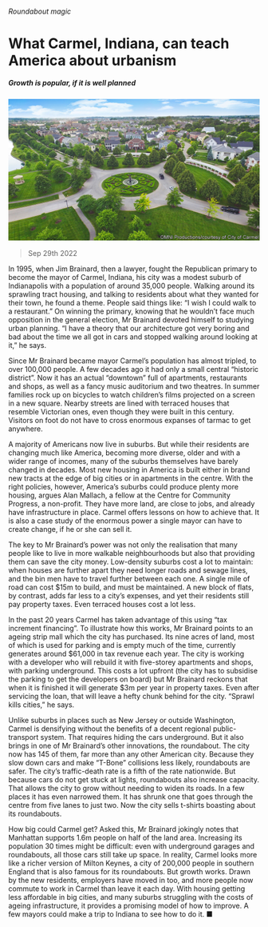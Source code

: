 ###### Roundabout magic

# What Carmel, Indiana, can teach America about urbanism 

##### Growth is popular, if it is well planned 

![image](images/20221001_USP002.jpg) 

> Sep 29th 2022 

In 1995, when Jim Brainard, then a lawyer, fought the Republican primary to become the mayor of Carmel, Indiana, his city was a modest suburb of Indianapolis with a population of around 35,000 people. Walking around its sprawling tract housing, and talking to residents about what they wanted for their town, he found a theme. People said things like: “I wish I could walk to a restaurant.” On winning the primary, knowing that he wouldn’t face much opposition in the general election, Mr Brainard devoted himself to studying urban planning. “I have a theory that our architecture got very boring and bad about the time we all got in cars and stopped walking around looking at it,” he says.

Since Mr Brainard became mayor Carmel’s population has almost tripled, to over 100,000 people. A few decades ago it had only a small central “historic district”. Now it has an actual “downtown” full of apartments, restaurants and shops, as well as a fancy music auditorium and two theatres. In summer families rock up on bicycles to watch children’s films projected on a screen in a new square. Nearby streets are lined with terraced houses that resemble Victorian ones, even though they were built in this century. Visitors on foot do not have to cross enormous expanses of tarmac to get anywhere. 

A majority of Americans now live in suburbs. But while their residents are changing much like America, becoming more diverse, older and with a wider range of incomes, many of the suburbs themselves have barely changed in decades. Most new housing in America is built either in brand new tracts at the edge of big cities or in apartments in the centre. With the right policies, however, America’s suburbs could produce plenty more housing, argues Alan Mallach, a fellow at the Centre for Community Progress, a non-profit. They have more land, are close to jobs, and already have infrastructure in place. Carmel offers lessons on how to achieve that. It is also a case study of the enormous power a single mayor can have to create change, if he or she can sell it.

The key to Mr Brainard’s power was not only the realisation that many people like to live in more walkable neighbourhoods but also that providing them can save the city money. Low-density suburbs cost a lot to maintain: when houses are further apart they need longer roads and sewage lines, and the bin men have to travel further between each one. A single mile of road can cost $15m to build, and must be maintained. A new block of flats, by contrast, adds far less to a city’s expenses, and yet their residents still pay property taxes. Even terraced houses cost a lot less.

In the past 20 years Carmel has taken advantage of this using “tax increment financing”. To illustrate how this works, Mr Brainard points to an ageing strip mall which the city has purchased. Its nine acres of land, most of which is used for parking and is empty much of the time, currently generates around $61,000 in tax revenue each year. The city is working with a developer who will rebuild it with five-storey apartments and shops, with parking underground. This costs a lot upfront (the city has to subsidise the parking to get the developers on board) but Mr Brainard reckons that when it is finished it will generate $3m per year in property taxes. Even after servicing the loan, that will leave a hefty chunk behind for the city. “Sprawl kills cities,” he says.

Unlike suburbs in places such as New Jersey or outside Washington, Carmel is densifying without the benefits of a decent regional public-transport system. That requires hiding the cars underground. But it also brings in one of Mr Brainard’s other innovations, the roundabout. The city now has 145 of them, far more than any other American city. Because they slow down cars and make “T-Bone” collisions less likely, roundabouts are safer. The city’s traffic-death rate is a fifth of the rate nationwide. But because cars do not get stuck at lights, roundabouts also increase capacity. That allows the city to grow without needing to widen its roads. In a few places it has even narrowed them. It has shrunk one that goes through the centre from five lanes to just two. Now the city sells t-shirts boasting about its roundabouts.

How big could Carmel get? Asked this, Mr Brainard jokingly notes that Manhattan supports 1.6m people on half of the land area. Increasing its population 30 times might be difficult: even with underground garages and roundabouts, all those cars still take up space. In reality, Carmel looks more like a richer version of Milton Keynes, a city of 200,000 people in southern England that is also famous for its roundabouts. But growth works. Drawn by the new residents, employers have moved in too, and more people now commute to work in Carmel than leave it each day. With housing getting less affordable in big cities, and many suburbs struggling with the costs of ageing infrastructure, it provides a promising model of how to improve. A few mayors could make a trip to Indiana to see how to do it. ■

